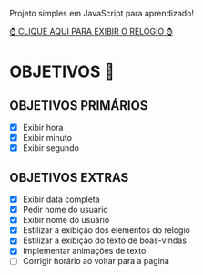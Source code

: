 Projeto simples em JavaScript para aprendizado!

[ ⌚ CLIQUE AQUI PARA EXIBIR O RELÓGIO  ⌚](https://senne42.github.io/relogioJS/index.html)

# OBJETIVOS 🎯
## OBJETIVOS PRIMÁRIOS 

 - [x] Exibir hora
 - [x] Exibir minuto
 - [x] Exibir segundo
## OBJETIVOS EXTRAS
 - [x] Exibir data completa
 - [x] Pedir nome do usuário
 - [x] Exibir nome do usuário
 - [x] Estilizar a exibição dos elementos do relogio
 - [x] Estilizar a exibição do texto de boas-vindas
 - [x] Implementar animações de texto
 - [ ] Corrigir horário ao voltar para a pagina
